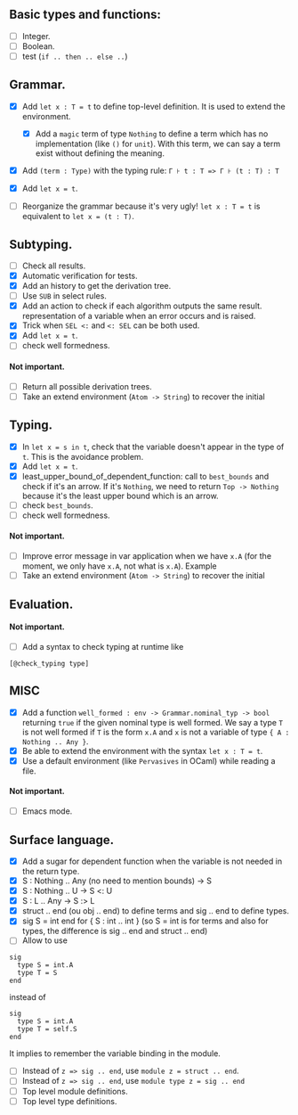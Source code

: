 ## Basic types and functions:

- [ ] Integer.
- [ ] Boolean.
- [ ] test (`if .. then .. else ..`)

## Grammar.

- [x] Add `let x : T = t` to define top-level definition. It is used to extend
  the environment.
  - [x] Add a `magic` term of type `Nothing` to define a term which has no
    implementation (like `()` for `unit`). With this term, we can say a term
    exist without defining the meaning.
- [x] Add `(term : Type)` with the typing rule: `Γ ⊦ t : T => Γ ⊦ (t : T) : T`
- [x] Add `let x = t`.

- [ ] Reorganize the grammar because it's very ugly! `let x : T = t` is
  equivalent to `let x = (t : T)`.

## Subtyping.

- [ ] Check all results.
- [x] Automatic verification for tests.
- [x] Add an history to get the derivation tree.
- [ ] Use `SUB` in select rules.
- [x] Add an action to check if each algorithm outputs the same result.
  representation of a variable when an error occurs and is raised.
- [x] Trick when `SEL <:` and `<: SEL` can be both used.
- [x] Add `let x = t`.
- [ ] check well formedness.

#### Not important.

- [ ] Return all possible derivation trees.
- [ ] Take an extend environment (`Atom -> String`) to recover the initial

## Typing.

- [x] In `let x = s in t`, check that the variable doesn't appear in the type of
  `t`. This is the avoidance problem.
- [x] Add `let x = t`.
- [x] least_upper_bound_of_dependent_function: call to `best_bounds` and check if it's an
  arrow. If it's `Nothing`, we need to return `Top -> Nothing` because it's the
  least upper bound which is an arrow.
- [ ] check `best_bounds`.
- [ ] check well formedness.

#### Not important.

- [ ] Improve error message in var application when we have `x.A` (for the moment, we only have `x.A`, not what is `x.A`). Example
- [ ] Take an extend environment (`Atom -> String`) to recover the initial

## Evaluation.

#### Not important.

- [ ] Add a syntax to check typing at runtime like 
```
[@check_typing type]
```

## MISC

- [x] Add a function `well_formed : env -> Grammar.nominal_typ -> bool`
  returning `true` if the given nominal type is well formed. We say a type `T` is
  not well formed if `T` is the form `x.A` and `x` is not a variable of type `{ A :
  Nothing .. Any }`.
- [x] Be able to extend the environment with the syntax `let x : T = t`.
- [x] Use a default environment (like `Pervasives` in OCaml) while reading a file.

#### Not important.

- [ ] Emacs mode.

## Surface language.

- [x] Add a sugar for dependent function when the variable is not
  needed in the return type.
- [x] S : Nothing .. Any (no need to mention bounds) -> S
- [x] S : Nothing .. U -> S <: U
- [x] S : L .. Any -> S :> L
- [x] struct .. end (ou obj .. end) to define terms and sig .. end to define types.
- [x] sig S = int end for { S : int .. int } (so S = int is for terms and also for types, the difference is sig .. end and struct .. end)
- [ ] Allow to use
```
sig
  type S = int.A
  type T = S
end
```
instead of 
```
sig
  type S = int.A
  type T = self.S
end
```
It implies to remember the variable binding in the module.
- [ ] Instead of `z => sig .. end`, use `module z = struct .. end`.
- [ ] Instead of `z => sig .. end`, use `module type z = sig .. end`
- [ ] Top level module definitions.
- [ ] Top level type definitions.
